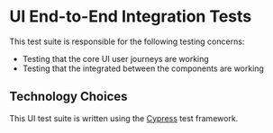 # UI End-to-End Integration Tests
This test suite is responsible for the following testing concerns:
- Testing that the core UI user journeys are working
- Testing that the integrated between the components are working

## Technology Choices
This UI test suite is written using the [Cypress](https://www.cypress.io/) test framework.